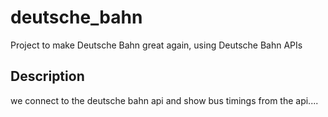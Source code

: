 # deutsche_bahn
Project to make Deutsche Bahn great again, using Deutsche Bahn APIs

## Description

we connect to the deutsche bahn api and show bus timings from the api....
